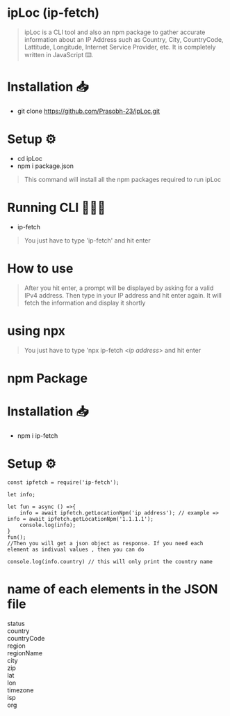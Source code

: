 # ipLoc (ip-fetch)

>ipLoc is a CLI tool and also an npm package to gather accurate information about an IP Address such as Country, City, CountryCode, Lattitude, Longitude, Internet Service Provider, etc.
It is completely written in JavaScript ⌨️.

# Installation 📥

* git clone https://github.com/Prasobh-23/ipLoc.git


# Setup ⚙️
* cd ipLoc
* npm i package.json 
>This command will install all the npm packages required to run ipLoc

# Running CLI 🏃🏼‍♂️

* ip-fetch
>You just have to type 'ip-fetch' and hit enter

# How to use

>After you hit enter, a prompt will be displayed by asking for a valid IPv4 address. Then type in your IP address and hit enter again. It will fetch the information and display it shortly

# using npx
>You just have to type 'npx ip-fetch *<ip address*> and hit enter


# npm Package

# Installation 📥

* npm i ip-fetch

# Setup ⚙️

```
const ipfetch = require('ip-fetch');

let info;

let fun = async () =>{
    info = await ipfetch.getLocationNpm('ip address'); // example => info = await ipfetch.getLocationNpm('1.1.1.1');
    console.log(info);
}
fun();
//Then you will get a json object as response. If you need each element as indivual values , then you can do

console.log(info.country) // this will only print the country name
```

# name of each elements in the JSON file

status\
country\
countryCode\
region\
regionName\
city\
zip\
lat\
lon\
timezone\
isp\
org
